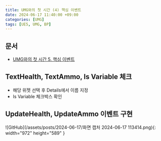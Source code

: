 ```yaml
---
title: UMG와의 첫 시간 (4) 핵심 이벤트
date: 2024-06-17 11:40:00 +09:00
categories: [UMG]
tags: [UE5, UMG, BP]
---
```


## 문서

- [UMG와의 첫 시간 5. 핵심 이벤트](https://dev.epicgames.com/community/learning/courses/Q7l/unreal-engine-umg/oXdW/unreal-engine-4c77b8)

## TextHealth, TextAmmo, Is Variable 체크

- 해당 위젯 선택 후 Details에서 이름 지정
- Is Variable 체크박스 확인

## UpdateHealth, UpdateAmmo 이벤트 구현

![GitHub](/assets/posts/2024-06-17/화면 캡처 2024-06-17 113414.png){: width="972" height="589" }
